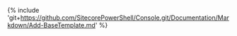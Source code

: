 {% include 'git+https://github.com/SitecorePowerShell/Console.git/Documentation/Markdown/Add-BaseTemplate.md' %}
